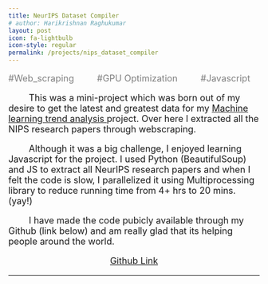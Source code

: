 ```yaml
---
title: NeurIPS Dataset Compiler
# author: Harikrishnan Raghukumar
layout: post
icon: fa-lightbulb
icon-style: regular
permalink: /projects/nips_dataset_compiler
---
```



<div  style="font-size: large; color:grey">
<p>#Web_scraping &emsp;&emsp; #GPU Optimization  &emsp;&emsp; #Javascript</p>
</div>



<div  style="font-size: large;">

<p align='left'> &emsp;&emsp; This was a mini-project which was born out of my desire to get the latest and greatest data for my <a href="{{ site.url }}{{ site.baseurl }}/projects/hot_topics_in_ml" > Machine learning trend analysis </a> project. Over here I extracted all the NIPS research papers through webscraping.</p> 

<p align='left'>  &emsp;&emsp; Although it was a big challenge, I enjoyed learning Javascript for the project. I used Python (BeautifulSoup) and JS to extract all NeurIPS research papers and when I felt the code is slow, I parallelized it using Multiprocessing library to reduce running time from 4+ hrs to 20 mins. (yay!)
</p>


<p align='left'>  &emsp;&emsp; I have made the code pubicly available through my Github (link below) and am really glad that its helping people around the world. 
</p>


<p align = "center"  style="color:green"><a href = "https://github.com/Harikr16/NIPS_Downloader">Github Link</a></p>

<hr style="height:2px;border-width:0;color:gray;background-color:gray">

</div>